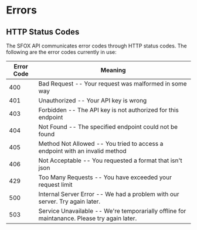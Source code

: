 # Errors

## HTTP Status Codes
The SFOX API communicates error codes through HTTP status codes.  The following are the error codes currently in use:

Error Code | Meaning
---------- | -------
400 | Bad Request -- Your request was malformed in some way
401 | Unauthorized -- Your API key is wrong
403 | Forbidden -- The API key is not authorized for this endpoint
404 | Not Found -- The specified endpoint could not be found
405 | Method Not Allowed -- You tried to access a endpoint with an invalid method
406 | Not Acceptable -- You requested a format that isn't json
429 | Too Many Requests -- You have exceeded your request limit
500 | Internal Server Error -- We had a problem with our server. Try again later.
503 | Service Unavailable -- We're temporarially offline for maintanance. Please try again later.
